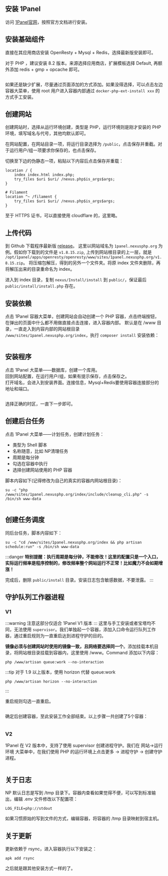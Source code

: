 <ArticleTopAd></ArticleTopAd>


## 安装 1Panel

访问 [1Panel官网](https://1panel.cn/)，按照官方文档进行安装。

## 安装基础组件

直接在其应用商店安装 OpenResty + Mysql + Redis，选择最新版安装即可。

对于 PHP ，建议安装 8.2 版本。来源选择应用商店，扩展模板选择 Default, 再额外添加 redis + gmp + opcache 即可。

<img :src="$withBase('/images/1panel-php.png')">

如果还是缺少扩展，尽量通过页面添加的方式添加。如果没得选择，可以点击左边容器大菜单，使用 root 用户进入容器内部通过 `docker-php-ext-install xxx` 的方式手工安装。

## 创建网站

创建网站时，选择从运行环境创建，类型是 PHP，运行环境则是刚才安装的 PHP 环境，填写域名与代号，其他均默认即可。

在网站配置，在网站目录一项，将运行目录选择为 `/public`，点击保存并重截。对于运行用户/组一项要求你保存的，也点击保存。

切换至下边的伪静态一项，粘贴以下内容后点击保存并重载：
```
location / {
    index index.html index.php;
    try_files $uri $uri/ /nexus.php$is_args$args;
}

# Filament
location ^~ /filament {
    try_files $uri $uri/ /nexus.php$is_args$args;
}
```
至于 HTTPS 证书，可以直接使用 cloudflare 的，这里略。

## 上传代码

到 Github 下载程序最新版 [release](https://github.com/xiaomlove/nexusphp/releases/latest)。
这里以网站域名为 `1panel.nexusphp.org` 为例。假如你下载到的文件是 `v1.8.15.zip`, 上传到网站根目录的上一层，就是 `/opt/1panel/apps/openresty/openresty/www/sites/1panel.nexusphp.org/v1.8.15.zip`。
将压缩包解压，得到的另外一个文件夹。将原 index 文件夹删除，再将解压出来的目录重命名为 index。

进入到 index 目录，复制 `nexus/Install/install` 到 `public/`，保证最后 `public/install/install.php` 存在。

## 安装依赖
点击 1Panel 容器大菜单，创建网站会自动创建一个 PHP 容器，点击终端按钮，在弹出的页面中什么都不用做直接点击连接，进入容器内部。
默认是在 /www 目录，一直走入到内容内部的网站根目录 `/www/sites/1panel.nexusphp.org/index`，执行 `composer install` 安装依赖：

<img :src="$withBase('/images/1panel-composer-install.png')">

## 安装程序

点击 1Panel 大菜单——数据库，创建一个库用。  
回到网站配置，在运行用户/组，如果有提示保存，点击保存之。  
打开域名，会进入到安装界面。连接信息，Mysql+Redis要使用容器连接部分的地址和端口。

<img :src="$withBase('/images/1panel-database-connections.png')">

选择正确的时区，一直下一步即可。

## 创建后台任务

点击 1Panel 大菜单——计划任务，创建计划任务：

- 类型为 Shell 脚本
- 名称随意，比如 NP清理任务
- 周期是每分钟
- 勾选在容器中执行
- 选择创建网站使用的 PHP 容器

脚本内容如下(记得修改为自己的真实的容器内网站根目录)：
```
su -c "php /www/sites/1panel.nexusphp.org/index/include/cleanup_cli.php" -s /bin/sh www-data
```
<img :src="$withBase('/images/1panel-cleanup.png')">

## 创建任务调度

同后台任务，脚本内容如下：
```
su -c "cd /www/sites/1panel.nexusphp.org/index && php artisan schedule:run" -s /bin/sh www-data
```

:::danger
**特别提醒：执行周期是每分钟，不能修改！这里的配置只是一个入口，实际运行频率是程序控制的，修改频率整个网站运行不正常！比如魔力不会如期增涨！**

完成后，删除 `public/install` 目录。安装日志包含敏感数据，不要泄露。
:::

## 守护队列工作器进程
### V1
:::warning
注意这部分仅适合 1Panel V1 版本
:::
这里与手工安装或者宝塔均不同，无法使用 `supervisor`。我们单独起一个容器，添加入口命令运行队列工作器，通过重启规则为一直重启达到进程守护的目的。

**镜像必须与创建网站时使用的镜像一致，且网络要选择同一个**。添加挂载本机目录，将网站根目录挂载到容器内，这里使用 /www。Command 添加以下内容：
```
php /www/artisan queue:work --no-interaction
```

:::tip
对于 1.9 以上版本，使用 horizon 代替 queue:work
```
php /www/artisan horizon --no-interaction
```
:::

重启规则勾选一直重启。

<img :src="$withBase('/images/1panel-queue.png')">

确定后创建容器，至此安装工作全部结束。以上步骤一共创建了5个容器：

<img :src="$withBase('/images/1panel-all-containers.png')">

### V2
1Panel 在 V2 版本中，支持了使用 supervisor 创建进程守护。我们在 网站->运行环境 大菜单中，在我们使用 PHP 的运行环境上点击更多 -> 进程守护 -> 创建守护进程。

<img :src="$withBase('/images/1panel-v2-supervisor.png')">

## 关于日志

NP 默认日志是写到 /tmp 目录下。容器内查看如果觉得不便，可以写到标准输出，编辑 .env 文件修改以下配置项：
```
LOG_FILE=php://stdout
```
如果习惯原始的写到文件的方式，编辑容器，将容器的 /tmp 目录映射到宿主机。

## 关于更新
更新依赖于 rsync，进入容器执行以下安装之：
```
apk add rsync
```
之后就是跟其他安装方式一样的了。